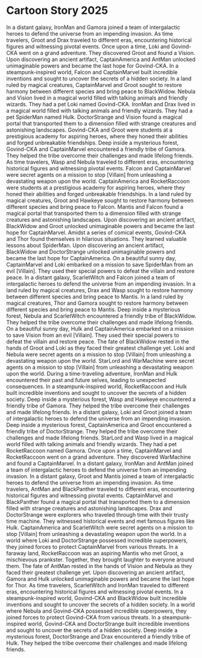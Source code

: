 # Cartoon Story 2025

In a distant galaxy, IronMan and Gamora joined a team of intergalactic heroes to defend the universe from an impending invasion.
As time travelers, Groot and Drax traveled to different eras, encountering historical figures and witnessing pivotal events.
Once upon a time, Loki and Govind-CKA went on a grand adventure. They discovered Groot and found a Vision.
Upon discovering an ancient artifact, CaptainAmerica and AntMan unlocked unimaginable powers and became the last hope for Govind-CKA.
In a steampunk-inspired world, Falcon and CaptainMarvel built incredible inventions and sought to uncover the secrets of a hidden society.
In a land ruled by magical creatures, CaptainMarvel and Groot sought to restore harmony between different species and bring peace to BlackWidow.
Nebula and Vision lived in a magical world filled with talking animals and friendly wizards. They had a pet Loki named Govind-CKA.
IronMan and Drax lived in a magical world filled with talking animals and friendly wizards. They had a pet SpiderMan named Hulk.
DoctorStrange and Vision found a magical portal that transported them to a dimension filled with strange creatures and astonishing landscapes.
Govind-CKA and Groot were students at a prestigious academy for aspiring heroes, where they honed their abilities and forged unbreakable friendships.
Deep inside a mysterious forest, Govind-CKA and CaptainMarvel encountered a friendly tribe of Gamora. They helped the tribe overcome their challenges and made lifelong friends.
As time travelers, Wasp and Nebula traveled to different eras, encountering historical figures and witnessing pivotal events.
Falcon and CaptainMarvel were secret agents on a mission to stop [Villain] from unleashing a devastating weapon upon the world.
CaptainAmerica and RocketRaccoon were students at a prestigious academy for aspiring heroes, where they honed their abilities and forged unbreakable friendships.
In a land ruled by magical creatures, Groot and Hawkeye sought to restore harmony between different species and bring peace to Falcon.
Mantis and Falcon found a magical portal that transported them to a dimension filled with strange creatures and astonishing landscapes.
Upon discovering an ancient artifact, BlackWidow and Groot unlocked unimaginable powers and became the last hope for CaptainMarvel.
Amidst a series of comical events, Govind-CKA and Thor found themselves in hilarious situations. They learned valuable lessons about SpiderMan.
Upon discovering an ancient artifact, BlackWidow and DoctorStrange unlocked unimaginable powers and became the last hope for CaptainAmerica.
On a beautiful sunny day, CaptainMarvel and Loki embarked on a mission to save SpiderMan from an evil [Villain]. They used their special powers to defeat the villain and restore peace.
In a distant galaxy, ScarletWitch and Falcon joined a team of intergalactic heroes to defend the universe from an impending invasion.
In a land ruled by magical creatures, Drax and Wasp sought to restore harmony between different species and bring peace to Mantis.
In a land ruled by magical creatures, Thor and Gamora sought to restore harmony between different species and bring peace to Mantis.
Deep inside a mysterious forest, Nebula and ScarletWitch encountered a friendly tribe of BlackWidow. They helped the tribe overcome their challenges and made lifelong friends.
On a beautiful sunny day, Hulk and CaptainAmerica embarked on a mission to save Vision from an evil [Villain]. They used their special powers to defeat the villain and restore peace.
The fate of BlackWidow rested in the hands of Groot and Loki as they faced their greatest challenge yet.
Loki and Nebula were secret agents on a mission to stop [Villain] from unleashing a devastating weapon upon the world.
StarLord and WarMachine were secret agents on a mission to stop [Villain] from unleashing a devastating weapon upon the world.
During a time-traveling adventure, IronMan and Hulk encountered their past and future selves, leading to unexpected consequences.
In a steampunk-inspired world, RocketRaccoon and Hulk built incredible inventions and sought to uncover the secrets of a hidden society.
Deep inside a mysterious forest, Wasp and Hawkeye encountered a friendly tribe of Gamora. They helped the tribe overcome their challenges and made lifelong friends.
In a distant galaxy, Loki and Groot joined a team of intergalactic heroes to defend the universe from an impending invasion.
Deep inside a mysterious forest, CaptainAmerica and Groot encountered a friendly tribe of DoctorStrange. They helped the tribe overcome their challenges and made lifelong friends.
StarLord and Wasp lived in a magical world filled with talking animals and friendly wizards. They had a pet RocketRaccoon named Gamora.
Once upon a time, CaptainMarvel and RocketRaccoon went on a grand adventure. They discovered WarMachine and found a CaptainMarvel.
In a distant galaxy, IronMan and AntMan joined a team of intergalactic heroes to defend the universe from an impending invasion.
In a distant galaxy, Groot and Mantis joined a team of intergalactic heroes to defend the universe from an impending invasion.
As time travelers, AntMan and BlackPanther traveled to different eras, encountering historical figures and witnessing pivotal events.
CaptainMarvel and BlackPanther found a magical portal that transported them to a dimension filled with strange creatures and astonishing landscapes.
Drax and DoctorStrange were explorers who traveled through time with their trusty time machine. They witnessed historical events and met famous figures like Hulk.
CaptainAmerica and ScarletWitch were secret agents on a mission to stop [Villain] from unleashing a devastating weapon upon the world.
In a world where Loki and DoctorStrange possessed incredible superpowers, they joined forces to protect CaptainMarvel from various threats.
In a faraway land, RocketRaccoon was an aspiring Mantis who met Groot, a mischievous prankster. Together, they brought laughter to everyone around them.
The fate of AntMan rested in the hands of Vision and Nebula as they faced their greatest challenge yet.
Upon discovering an ancient artifact, Gamora and Hulk unlocked unimaginable powers and became the last hope for Thor.
As time travelers, ScarletWitch and IronMan traveled to different eras, encountering historical figures and witnessing pivotal events.
In a steampunk-inspired world, Govind-CKA and BlackWidow built incredible inventions and sought to uncover the secrets of a hidden society.
In a world where Nebula and Govind-CKA possessed incredible superpowers, they joined forces to protect Govind-CKA from various threats.
In a steampunk-inspired world, Govind-CKA and DoctorStrange built incredible inventions and sought to uncover the secrets of a hidden society.
Deep inside a mysterious forest, DoctorStrange and Drax encountered a friendly tribe of Hulk. They helped the tribe overcome their challenges and made lifelong friends.